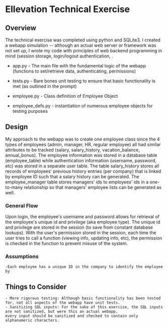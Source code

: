 # Ellevation Technical Exercise

## Overview
The technical exercise was completed using python and SQLite3. I created a webapp simulation -- although an actual web server or framework was not set up, I wrote my code with principles of web backend programming in mind (session storage, login/logout authentication, .  

* app.py - The main file with the fundamental logic of the webapp (functions to set/retrieve data, authenticating, permissions)

* tests.py - Bare bones unit testing to ensure that basic functionality is met (as outlined in the prompt)

* employee.py - Class definition of Employee Object

* employee_defs.py - instantiation of numerous employee objects for testing purposes

## Design
My approach to the webapp was to create one employee class since the 4 types of employees (admin, manager, HR, regular employee) all had similar attributes to be tracked (salary, salary_history, vacation_balance, annual_bonus). The employee information was stored in a database table (employee_table) while authentication information (username, password, etc) was stored in a separate user table. The table salary_history stores all records of employees' previous history entries (per company) that is linked by employee ID such that a salary history can be generated. The employee_manager table stores managers' ids to employees' ids in a one-to-many relationship so that managers' employee lists can be generated as well.

### General Flow
Upon login, the employee's username and password allows for retrieval of the employee's unique id and privilege (aka employee type). The unique id and privilege are stored in the session (to save from constant database lookups). With the user's permission stored in the session, each time the user tries to call a function (viewing info, updating info, etc), the permission is checked in the function to prevent misuse of the system.

### Assumptions
	-Each employee has a unique ID in the company to identify the employee by

## Things to Consider
	- More rigorous testing: Although basic functionality has been tested for, not all aspects of the webapp have unit tests.
	- Sanitizing SQL inputs: For the sake of this exercise, the SQL inputs are not sanitized, but were this an actual webapp, 
	every input should be sanitized and checked to contain only alphanumeric characters.
	




